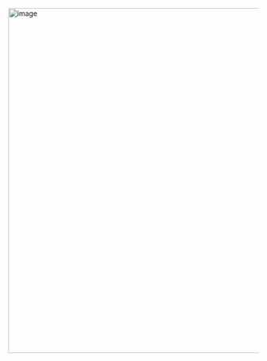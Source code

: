 <img width="1257" height="694" alt="image" src="https://github.com/user-attachments/assets/447d2dda-e195-48af-8f28-24928c5ce980" />



